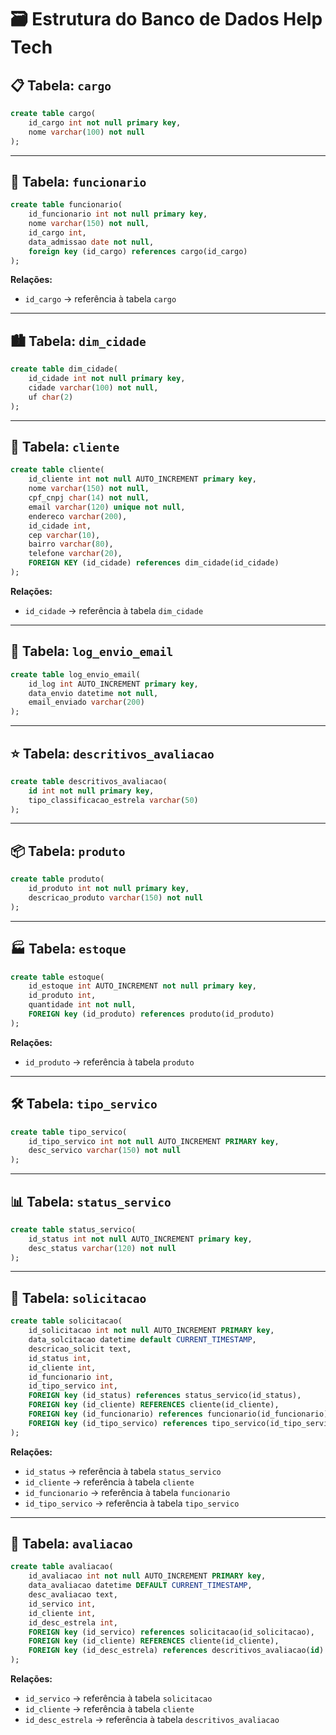 # 🗃️ Estrutura do Banco de Dados Help Tech

## 📋 Tabela: `cargo`
```sql
create table cargo(
    id_cargo int not null primary key,
    nome varchar(100) not null
);
```

---

## 👔 Tabela: `funcionario`
```sql
create table funcionario(
    id_funcionario int not null primary key,
    nome varchar(150) not null,
    id_cargo int,
    data_admissao date not null,
    foreign key (id_cargo) references cargo(id_cargo)
);
```
**Relações:**
- `id_cargo` → referência à tabela `cargo`

---

## 🏙️ Tabela: `dim_cidade`
```sql
create table dim_cidade(
    id_cidade int not null primary key,
    cidade varchar(100) not null,
    uf char(2)
);
```

---

## 👤 Tabela: `cliente`
```sql
create table cliente(
    id_cliente int not null AUTO_INCREMENT primary key,
    nome varchar(150) not null,
    cpf_cnpj char(14) not null,
    email varchar(120) unique not null,
    endereco varchar(200),
    id_cidade int,
    cep varchar(10),
    bairro varchar(80),
    telefone varchar(20),
    FOREIGN KEY (id_cidade) references dim_cidade(id_cidade)
);
```
**Relações:**
- `id_cidade` → referência à tabela `dim_cidade`

---

## 📧 Tabela: `log_envio_email`
```sql
create table log_envio_email(
    id_log int AUTO_INCREMENT primary key,
    data_envio datetime not null,
    email_enviado varchar(200)
);
```

---

## ⭐ Tabela: `descritivos_avaliacao`
```sql
create table descritivos_avaliacao(
    id int not null primary key,
    tipo_classificacao_estrela varchar(50)
);
```

---

## 📦 Tabela: `produto`
```sql
create table produto(
    id_produto int not null primary key,
    descricao_produto varchar(150) not null
);
```

---

## 🏭 Tabela: `estoque`
```sql
create table estoque(
    id_estoque int AUTO_INCREMENT not null primary key,
    id_produto int,
    quantidade int not null,
    FOREIGN key (id_produto) references produto(id_produto)
);
```
**Relações:**
- `id_produto` → referência à tabela `produto`

---

## 🛠️ Tabela: `tipo_servico`
```sql
create table tipo_servico(
    id_tipo_servico int not null AUTO_INCREMENT PRIMARY key,
    desc_servico varchar(150) not null
);
```

---

## 📊 Tabela: `status_servico`
```sql
create table status_servico(
    id_status int not null AUTO_INCREMENT primary key,
    desc_status varchar(120) not null
);
```

---

## 📑 Tabela: `solicitacao`
```sql
create table solicitacao(
    id_solicitacao int not null AUTO_INCREMENT PRIMARY key,
    data_solcitacao datetime default CURRENT_TIMESTAMP,
    descricao_solicit text,
    id_status int,
    id_cliente int,
    id_funcionario int,
    id_tipo_servico int,
    FOREIGN key (id_status) references status_servico(id_status),
    FOREIGN key (id_cliente) REFERENCES cliente(id_cliente),
    FOREIGN key (id_funcionario) references funcionario(id_funcionario),
    FOREIGN key (id_tipo_servico) references tipo_servico(id_tipo_servico)
);
```
**Relações:**
- `id_status` → referência à tabela `status_servico`  
- `id_cliente` → referência à tabela `cliente`  
- `id_funcionario` → referência à tabela `funcionario`  
- `id_tipo_servico` → referência à tabela `tipo_servico`

---

## 📝 Tabela: `avaliacao`
```sql
create table avaliacao(
    id_avaliacao int not null AUTO_INCREMENT PRIMARY key,
    data_avaliacao datetime DEFAULT CURRENT_TIMESTAMP,
    desc_avaliacao text,
    id_servico int,
    id_cliente int,
    id_desc_estrela int,
    FOREIGN key (id_servico) references solicitacao(id_solicitacao),
    FOREIGN key (id_cliente) REFERENCES cliente(id_cliente),
    FOREIGN key (id_desc_estrela) references descritivos_avaliacao(id)
);
```
**Relações:**
- `id_servico` → referência à tabela `solicitacao`  
- `id_cliente` → referência à tabela `cliente`  
- `id_desc_estrela` → referência à tabela `descritivos_avaliacao`

